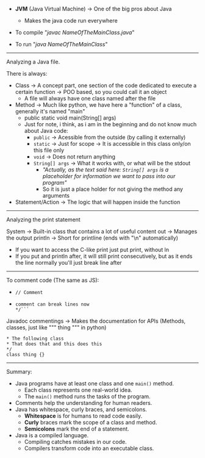 - **JVM** (Java Virtual Machine) -> One of the big pros about Java
	- Makes the java code run everywhere

- To compile "*javac NameOfTheMainClass.java*"
- To run "*java NameOfTheMainClass*"

---------

Analyzing a Java file.

There is always:
- Class -> A concept part, one section of the code dedicated to execute a certain function -> POO based, so you could call it an object
	- A file will always have one class named after the file
- Method -> Much like python, we have here a "function" of a class, generally it's named "main"
	- public static void main(String[] args) 
	- Just for note, i think, as i am in the beginning and do not know much about Java code:
		- `public` -> Acessible from the outside (by calling it externally)
		- `static` -> Just for scope -> It is accessible in this class only/on this file only
		- `void` -> Does not return anything
		- `String[] args` -> What it works with, or what will be the stdout
			- *"Actually, as the text said here: `String[] args` is a placeholder for information we want to pass into our program"* 
			- So it is just a place holder for not giving the method any arguments
- Statement/Action -> The logic that will happen inside the function

-------

Analyzing the print statement

System -> Built-in class that contains a lot of useful content
out -> Manages the output
println -> Short for printline (ends with "\n" automatically)
- If you want to access the C-like print just put print, without ln
- If you put and println after, it will still print consecutively, but as it ends the line normally you'll just break line after

----------

To comment code (The same as JS):
- `// Comment`
- ```/*
  comment can break lines now
  */```

Javadoc commentings -> Makes the documentation for APIs (Methods, classes, just like """ thing """ in python) 
```/**
* The following class
* That does that and this does this
*/
class thing {}
```


----
Summary:

- Java programs have at least one class and one `main()` method.
    - Each class represents one real-world idea.
    - The `main()` method runs the tasks of the program.
- Comments help the understanding for human readers.
- Java has whitespace, curly braces, and semicolons.
    - **Whitespace** is for humans to read code easily.
    - **Curly** braces mark the scope of a class and method.
    - **Semicolons** mark the end of a statement.
- Java is a compiled language.
    - Compiling catches mistakes in our code.
    - Compilers transform code into an executable class.
